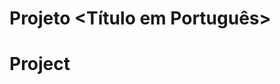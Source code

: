 # Projeto <Título em Português>
# Project <Title in English>
# Descrição Resumida do Projeto
<Descrição do tema do projeto, incluindo motivação e contexto gerador.>

# Perguntas de Pesquisa
<Perguntas de pesquisa que o projeto pretende responder ou hipóteses a serem avaliadas, enunciadas de maneira objetiva e verificável.>

# Bases de Dados
Elencar bases de dados candidatas a serem utilizadas no projeto.

# Metodologia
Proposta de metodologia incluindo especificação de quais técnicas pretende-se explorar, tais como: aprendizagem de máquina, análise de redes, análise estatística, ou integração de uma ou mais técnicas.

# Ferramentas
Ferramentas a serem utilizadas (com base na visão atual do grupo sobre o projeto).

# Cronograma
Proposta de cronograma.

# Vídeo do projeto
<Inserir vídeo de até 5 minutos>

# Equipe
* Bruno Basso Brandani - 101671
* <nome> - <RA>
* <nome> - <RA>
* <nome> - <RA>
